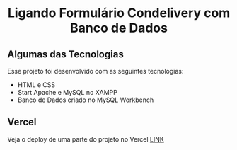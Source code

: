 <h1 align="center">Ligando Formulário Condelivery com Banco de Dados</h1>

## Algumas das Tecnologias

Esse projeto foi desenvolvido com as seguintes tecnologias:

- HTML e CSS
- Start Apache e MySQL no XAMPP
- Banco de Dados criado no MySQL Workbench

## Vercel

Veja o deploy de uma parte do projeto no Vercel [LINK](https://php-condelivery.vercel.app/)

